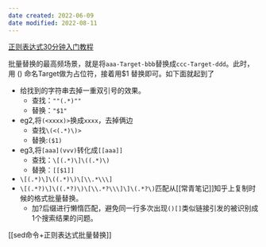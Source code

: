 ```yaml
---
date created: 2022-06-09
date modified: 2022-08-11
---
```


[正则表达式30分钟入门教程](https://deerchao.cn/tutorials/regex/regex.htm)

批量替换的最高频场景，就是将`aaa-Target-bbb`替换成`ccc-Target-ddd`。此时，用 () 命名Target做为占位符，接着用$1 替换即可。如下面就起到了

- 给找到的字符串去掉一重双引号的效果。
	- 查找：`""(.*)""`
	- 替换：`"$1"`
- eg2,将`(<xxxx)>`换成`xxxx`，去掉俩边
	- 查找`\(<(.*)\)>`
	- 替换:`($1)`
- eg3,将`[aaa](vvv)`转化成`[[aaa]]`
	- 查找：`\[(.*)\]\((.*)\)`
	- 替换：`[[$1]]`
- `\[(.*)\]\((.*)\)\[\\.*\\\]`
- `\[(.*?)\]\((.*?)\)\[\\.*?\\\]\]\(.*?\)`匹配从[[常青笔记]]知乎上复制时候的格式批量替换。
	- 加?后缀进行懒惰匹配，避免同一行多次出现`()[]`类似链接引发的被识别成1个搜索结果的问题。

[[sed命令+正则表达式批量替换]]

